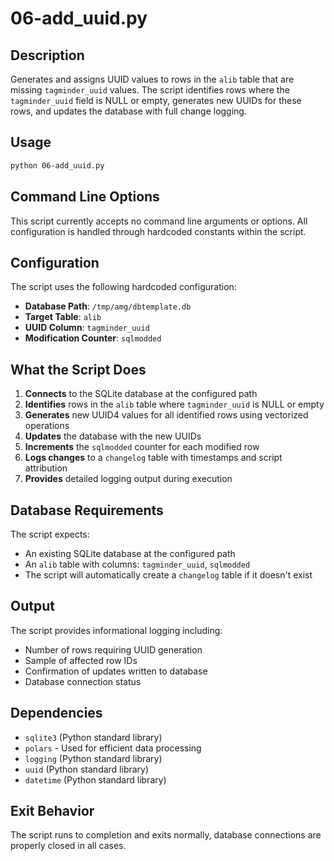 # 06-add_uuid.py

## Description

Generates and assigns UUID values to rows in the `alib` table that are missing `tagminder_uuid` values. The script identifies rows where the `tagminder_uuid` field is NULL or empty, generates new UUIDs for these rows, and updates the database with full change logging.

## Usage

```bash
python 06-add_uuid.py
```

## Command Line Options

This script currently accepts no command line arguments or options. All configuration is handled through hardcoded constants within the script.

## Configuration

The script uses the following hardcoded configuration:

- **Database Path**: `/tmp/amg/dbtemplate.db`
- **Target Table**: `alib`
- **UUID Column**: `tagminder_uuid`
- **Modification Counter**: `sqlmodded`

## What the Script Does

1. **Connects** to the SQLite database at the configured path
2. **Identifies** rows in the `alib` table where `tagminder_uuid` is NULL or empty
3. **Generates** new UUID4 values for all identified rows using vectorized operations
4. **Updates** the database with the new UUIDs
5. **Increments** the `sqlmodded` counter for each modified row
6. **Logs changes** to a `changelog` table with timestamps and script attribution
7. **Provides** detailed logging output during execution

## Database Requirements

The script expects:
- An existing SQLite database at the configured path
- An `alib` table with columns: `tagminder_uuid`, `sqlmodded`
- The script will automatically create a `changelog` table if it doesn't exist

## Output

The script provides informational logging including:
- Number of rows requiring UUID generation
- Sample of affected row IDs
- Confirmation of updates written to database
- Database connection status

## Dependencies

- `sqlite3` (Python standard library)
- `polars` - Used for efficient data processing
- `logging` (Python standard library)
- `uuid` (Python standard library)
- `datetime` (Python standard library)

## Exit Behavior

The script runs to completion and exits normally, database connections are properly closed in all cases.
